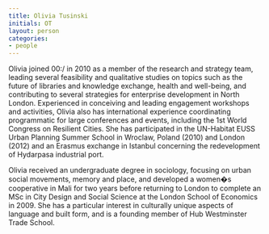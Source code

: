 ```yaml
---
title: Olivia Tusinski
initials: OT
layout: person
categories:
- people
---
```


Olivia joined 00:/ in 2010 as a member of the research and strategy team, leading several feasibility and qualitative studies on topics such as the future of libraries and knowledge exchange, health and well-being, and contributing to several strategies for enterprise development in North London. Experienced in conceiving and leading engagement workshops and activities, Olivia also has international experience coordinating programmatic for large conferences and events, including the 1st World Congress on Resilient Cities. She has participated in the UN-Habitat EUSS Urban Planning Summer School in Wroclaw, Poland (2010) and London (2012) and an Erasmus exchange in Istanbul concerning the redevelopment of Hydarpasa industrial port.

Olivia received an undergraduate degree in sociology, focusing on urban social movements, memory and place, and developed a women�s cooperative in Mali for two years before returning to London to complete an MSc in City Design and Social Science at the London School of Economics in 2009. She has a particular interest in culturally unique aspects of language and built form, and is a founding member of Hub Westminster Trade School.
